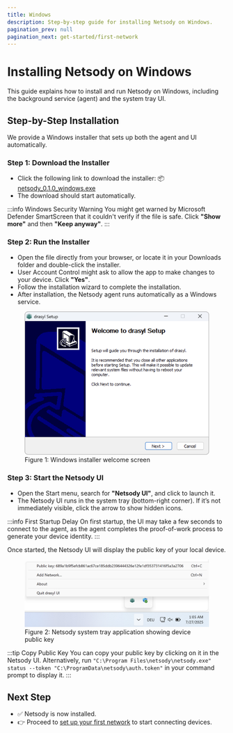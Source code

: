 ```yaml
---
title: Windows
description: Step-by-step guide for installing Netsody on Windows.
pagination_prev: null
pagination_next: get-started/first-network
---
```


# Installing Netsody on Windows

This guide explains how to install and run Netsody on Windows, including the background service (agent) and the system tray UI.

## Step-by-Step Installation

We provide a Windows installer that sets up both the agent and UI automatically.

### Step 1: Download the Installer

* Click the following link to download the installer: 📦 [netsody_0.1.0_windows.exe](https://download.netsody.io/binaries/0.1.0/windows-amd64/netsody_0.1.0_windows.exe)
* The download should start automatically.

:::info Windows Security Warning
You might get warned by Microsoft Defender SmartScreen that it couldn't verify if the file is safe. Click **"Show more"** and then **"Keep anyway"**.
:::

### Step 2: Run the Installer

* Open the file directly from your browser, or locate it in your Downloads folder and double-click the installer.
* User Account Control might ask to allow the app to make changes to your device. Click **"Yes"**.
* Follow the installation wizard to complete the installation.
* After installation, the Netsody agent runs automatically as a Windows service.

<figure style={{ textAlign: 'center' }}>
  <img
    src="/img/windows-installer.png"
    alt="Screenshot showing the welcome screen of installer"
    style={{
      maxWidth: '550px',
      width: '100%',
      boxShadow: '0 4px 16px rgba(0, 0, 0, 0.15)',
      margin: '1rem auto',
      backgroundColor: 'rgba(0, 0, 0, 0.05)'
    }}
  />
  <figcaption style={{ textAlign: 'center', color: '#666' }}>
    Figure 1: Windows installer welcome screen
  </figcaption>
</figure>

### Step 3: Start the Netsody UI

* Open the Start menu, search for **"Netsody UI"**, and click to launch it.
* The Netsody UI runs in the system tray (bottom-right corner). If it’s not immediately visible, click the arrow to show hidden icons.

:::info First Startup Delay
On first startup, the UI may take a few seconds to connect to the agent, as the agent completes the proof-of-work process to generate your device identity.
:::

Once started, the Netsody UI will display the public key of your local device.

<figure style={{ textAlign: 'center' }}>
  <img
    src="/img/windows-systray.png"
    alt="Netsody system tray application showing device public key"
    style={{
      maxWidth: '600px',
      width: '100%',
      boxShadow: '0 4px 16px rgba(0, 0, 0, 0.15)',
      margin: '1rem auto'
    }}
  />
  <figcaption style={{ textAlign: 'center', color: '#666' }}>
    Figure 2: Netsody system tray application showing device public key
  </figcaption>
</figure>

:::tip Copy Public Key
You can copy your public key by clicking on it in the Netsody UI.
Alternatively, run `"C:\Program Files\netsody\netsody.exe" status --token "C:\ProgramData\netsody\auth.token"` in your command prompt to display it.
:::

## Next Step

* ✅ Netsody is now installed.
* 👉 Proceed to [set up your first network](../first-network.mdx) to start connecting devices.